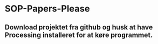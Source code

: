 # SOP-Papers-Please
## Download projektet fra github og husk at have Processing installeret for at køre programmet.
